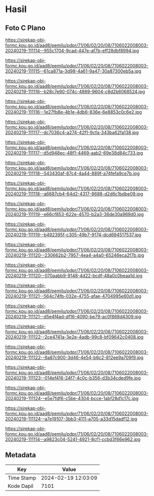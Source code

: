 # Hasil

## Foto C Plano

https://sirekap-obj-formc.kpu.go.id/aad8/pemilu/pdpr/71/06/02/20/08/7106022008003-20240219-111114--955c1704-9cad-447e-af7b-eff28dbf8994.jpg

https://sirekap-obj-formc.kpu.go.id/aad8/pemilu/pdpr/71/06/02/20/08/7106022008003-20240219-111115--61ca871a-3d98-4a61-9a47-30a87300eb5a.jpg

https://sirekap-obj-formc.kpu.go.id/aad8/pemilu/pdpr/71/06/02/20/08/7106022008003-20240219-111116--b28c7e90-074c-4869-9604-c8d2b6068524.jpg

https://sirekap-obj-formc.kpu.go.id/aad8/pemilu/pdpr/71/06/02/20/08/7106022008003-20240219-111116--1e27fb8e-4b1e-4db6-836e-6e8853c0c6e2.jpg

https://sirekap-obj-formc.kpu.go.id/aad8/pemilu/pdpr/71/06/02/20/08/7106022008003-20240219-111117--dc7036c4-a274-42f1-9cfa-343ba62fa138.jpg

https://sirekap-obj-formc.kpu.go.id/aad8/pemilu/pdpr/71/06/02/20/08/7106022008003-20240219-111117--d5d948ec-48f1-4469-aab2-69e38d84c733.jpg

https://sirekap-obj-formc.kpu.go.id/aad8/pemilu/pdpr/71/06/02/20/08/7106022008003-20240219-111118--543430af-87c4-4a44-889f-a74fefa9ce7b.jpg

https://sirekap-obj-formc.kpu.go.id/aad8/pemilu/pdpr/71/06/02/20/08/7106022008003-20240219-111118--a6687cb4-64d2-4317-8688-d2d6c1bdbe09.jpg

https://sirekap-obj-formc.kpu.go.id/aad8/pemilu/pdpr/71/06/02/20/08/7106022008003-20240219-111119--e66cf853-622e-4570-b2a3-36de30a969d0.jpg

https://sirekap-obj-formc.kpu.go.id/aad8/pemilu/pdpr/71/06/02/20/08/7106022008003-20240219-111119--b492395f-c305-49b7-9174-dcd694517537.jpg

https://sirekap-obj-formc.kpu.go.id/aad8/pemilu/pdpr/71/06/02/20/08/7106022008003-20240219-111120--230662b2-7957-4ea4-a4a0-65246eca2f7b.jpg

https://sirekap-obj-formc.kpu.go.id/aad8/pemilu/pdpr/71/06/02/20/08/7106022008003-20240219-111120--070aabb9-9148-4d22-bcdf-48a0c0beaa1d.jpg

https://sirekap-obj-formc.kpu.go.id/aad8/pemilu/pdpr/71/06/02/20/08/7106022008003-20240219-111121--564c74fb-032e-4755-afae-4704995e60d1.jpg

https://sirekap-obj-formc.kpu.go.id/aad8/pemilu/pdpr/71/06/02/20/08/7106022008003-20240219-111121--d5e4f4ad-df16-4090-be79-ac0f868d4309.jpg

https://sirekap-obj-formc.kpu.go.id/aad8/pemilu/pdpr/71/06/02/20/08/7106022008003-20240219-111122--2ce4741a-3e2e-4adb-99c8-bf09642c0408.jpg

https://sirekap-obj-formc.kpu.go.id/aad8/pemilu/pdpr/71/06/02/20/08/7106022008003-20240219-111122--6a87c900-3d46-4e54-b6c2-812ee9a709f9.jpg

https://sirekap-obj-formc.kpu.go.id/aad8/pemilu/pdpr/71/06/02/20/08/7106022008003-20240219-111123--014ef416-24f7-4c0c-b356-d3b34cded9fe.jpg

https://sirekap-obj-formc.kpu.go.id/aad8/pemilu/pdpr/71/06/02/20/08/7106022008003-20240219-111124--e5e7fdf6-c5be-4304-bcce-1abf28d1c17c.jpg

https://sirekap-obj-formc.kpu.go.id/aad8/pemilu/pdpr/71/06/02/20/08/7106022008003-20240219-111124--a7e19107-3bb3-4111-a705-a33d15dadf12.jpg

https://sirekap-obj-formc.kpu.go.id/aad8/pemilu/pdpr/71/06/02/20/08/7106022008003-20240219-111114--a9823c04-5241-4921-8cf1-ccbd3f66e962.jpg


## Metadata

| Key        | Value               |
| ---------- | ------------------- |
| Time Stamp | 2024-02-19 12:03:09 |
| Kode Dapil | 7101                |



